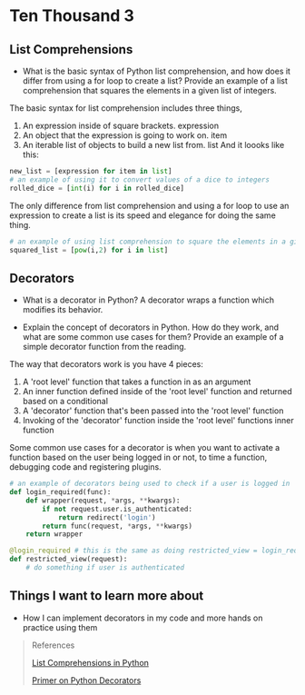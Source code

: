 # Ten Thousand 3

## List Comprehensions

- What is the basic syntax of Python list comprehension, and how does it differ from using a for loop to create a list? Provide an example of a list comprehension that squares the elements in a given list of integers.
    
The basic syntax for list comprehension includes three things,
1. An expression inside of square brackets. expression
2. An object that the expression is going to work on. item
3. An iterable list of objects to build a new list from. list
And it loooks like this: 

```python
new_list = [expression for item in list]
# an example of using it to convert values of a dice to integers
rolled_dice = [int(i) for i in rolled_dice]
```

The only difference from list comprehension and using a for loop to use an expression to create a list is its speed 
and elegance for doing the same thing. 

```python
# an example of using list comprehension to square the elements in a given list of integers
squared_list = [pow(i,2) for i in list]
```

## Decorators

- What is a decorator in Python?
A decorator wraps a function which modifies its behavior.

- Explain the concept of decorators in Python. How do they work, and what are some common use cases for them? Provide an example of a simple decorator function from the reading.

The way that decorators work is you have 4 pieces:
1. A 'root level' function that takes a function in as an argument 
2. An inner function defined inside of the 'root level' function and returned based on a conditional 
3. A 'decorator' function that's been passed into the 'root level' function
4. Invoking of the 'decorator' function inside the 'root level' functions inner function

Some common use cases for a decorator is when you want to activate a function based on the user being logged in or 
not, to time a function, debugging code and registering plugins.
```python
# an example of decorators being used to check if a user is logged in
def login_required(func):
    def wrapper(request, *args, **kwargs):
        if not request.user.is_authenticated:
            return redirect('login')
        return func(request, *args, **kwargs)
    return wrapper

@login_required # this is the same as doing restricted_view = login_required(restricted_view)
def restricted_view(request):
    # do something if user is authenticated
```

## Things I want to learn more about

- How I can implement decorators in my code and more hands on practice using them

>References
> 
> [List Comprehensions in Python](https://www.pythonforbeginners.com/basics/list-comprehensions-in-python)
> 
> [Primer on Python Decorators](https://realpython.com/primer-on-python-decorators/)
